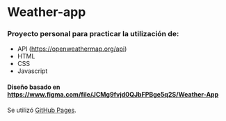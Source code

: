 # Weather-app

### Proyecto personal para practicar la utilización de:
- API (https://openweathermap.org/api)
- HTML
- CSS
- Javascript

#### Diseño basado en https://www.figma.com/file/JCMg9fvjd0QJbFPBge5q2S/Weather-App


Se utilizó [GitHub Pages](https://sofia-vig.github.io/weather-app/).
